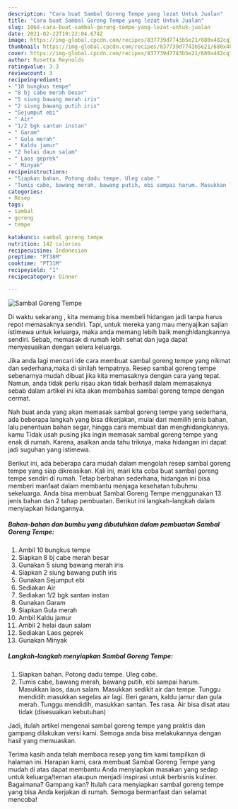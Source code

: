```yaml
---
description: "Cara buat Sambal Goreng Tempe yang lezat Untuk Jualan"
title: "Cara buat Sambal Goreng Tempe yang lezat Untuk Jualan"
slug: 1068-cara-buat-sambal-goreng-tempe-yang-lezat-untuk-jualan
date: 2021-02-22T19:22:04.674Z
image: https://img-global.cpcdn.com/recipes/837739d7743b5e21/680x482cq70/sambal-goreng-tempe-foto-resep-utama.jpg
thumbnail: https://img-global.cpcdn.com/recipes/837739d7743b5e21/680x482cq70/sambal-goreng-tempe-foto-resep-utama.jpg
cover: https://img-global.cpcdn.com/recipes/837739d7743b5e21/680x482cq70/sambal-goreng-tempe-foto-resep-utama.jpg
author: Rosetta Reynolds
ratingvalue: 3.3
reviewcount: 3
recipeingredient:
- "10 bungkus tempe"
- "8 bj cabe merah besar"
- "5 siung bawang merah iris"
- "2 siung bawang putih iris"
- "Sejumput ebi"
- " Air"
- "1/2 bgk santan instan"
- " Garam"
- " Gula merah"
- " Kaldu jamur"
- "2 helai daun salam"
- " Laos geprek"
- " Minyak"
recipeinstructions:
- "Siapkan bahan. Potong dadu tempe. Uleg cabe."
- "Tumis cabe, bawang merah, bawang putih, ebi sampai harum. Masukkan laos, daun salam. Masukkan sedikit air dan tempe. Tunggu mendidih masukkan segelas air lagi. Beri garam, kaldu jamur dan gula merah. Tunggu mendidih, masukkan santan. Tes rasa. Air bisa disat atau tidak (disesuaikan kebutuhan)"
categories:
- Resep
tags:
- sambal
- goreng
- tempe

katakunci: sambal goreng tempe 
nutrition: 142 calories
recipecuisine: Indonesian
preptime: "PT38M"
cooktime: "PT31M"
recipeyield: "1"
recipecategory: Dinner

---
```



![Sambal Goreng Tempe](https://img-global.cpcdn.com/recipes/837739d7743b5e21/680x482cq70/sambal-goreng-tempe-foto-resep-utama.jpg)

Di waktu  sekarang , kita memang bisa membeli hidangan jadi tanpa harus repot memasaknya sendiri. Tapi, untuk mereka yang mau menyajikan sajian istimewa untuk keluarga, maka anda memang lebih baik menghidangkannya sendiri. Sebab, memasak di rumah lebih sehat dan juga dapat menyesuaikan dengan selera keluarga.

Jika anda lagi mencari ide cara membuat sambal goreng tempe yang nikmat dan sederhana,maka di sinilah tempatnya. Resep sambal goreng tempe  sebenarnya mudah dibuat jika kita memasaknya dengan cara yang tepat. Namun, anda tidak perlu risau akan tidak berhasil dalam memasaknya 
sebab dalam artikel ini kita akan membahas sambal goreng tempe dengan cermat.  



Nah buat anda yang akan memasak sambal goreng tempe yang sederhana, ada beberapa langkah yang bisa dikerjakan, mulai dari memilih jenis bahan, lalu penentuan bahan segar, hingga cara membuat dan menghidangkannya. kamu Tidak usah pusing jika ingin memasak sambal goreng tempe yang enak di rumah. Karena, asalkan anda  tahu triknya, maka hidangan ini dapat jadi suguhan yang istimewa.

Berikut ini, ada beberapa cara mudah dalam mengolah resep sambal goreng tempe yang siap dikreasikan. Kali ini, mari kita coba buat sambal goreng tempe sendiri di rumah. Tetap berbahan sederhana, hidangan ini bisa memberi manfaat dalam membantu menjaga kesehatan tubuhmu sekeluarga. Anda bisa membuat Sambal Goreng Tempe menggunakan 13 jenis bahan dan 2 tahap pembuatan. Berikut ini langkah-langkah dalam menyiapkan hidangannya.

<!--inarticleads1-->

##### Bahan-bahan dan bumbu yang dibutuhkan dalam pembuatan Sambal Goreng Tempe:

1. Ambil 10 bungkus tempe
1. Siapkan 8 bj cabe merah besar
1. Gunakan 5 siung bawang merah iris
1. Siapkan 2 siung bawang putih iris
1. Gunakan Sejumput ebi
1. Sediakan  Air
1. Sediakan 1/2 bgk santan instan
1. Gunakan  Garam
1. Siapkan  Gula merah
1. Ambil  Kaldu jamur
1. Ambil 2 helai daun salam
1. Sediakan  Laos geprek
1. Gunakan  Minyak




<!--inarticleads2-->

##### Langkah-langkah menyiapkan Sambal Goreng Tempe:

1. Siapkan bahan. Potong dadu tempe. Uleg cabe.
1. Tumis cabe, bawang merah, bawang putih, ebi sampai harum. Masukkan laos, daun salam. Masukkan sedikit air dan tempe. Tunggu mendidih masukkan segelas air lagi. Beri garam, kaldu jamur dan gula merah. Tunggu mendidih, masukkan santan. Tes rasa. Air bisa disat atau tidak (disesuaikan kebutuhan)




Jadi, itulah artikel mengenai  sambal goreng tempe  yang praktis dan gampang dilakukan versi kami. Semoga anda bisa melakukannya dengan hasil yang memuaskan. 

Terima kasih anda telah membaca resep yang tim kami tampilkan di halaman ini. Harapan kami, cara membuat  Sambal Goreng Tempe yang mudah di atas dapat membantu Anda menyiapkan masakan yang sedap untuk keluarga/teman ataupun menjadi inspirasi untuk berbisnis kuliner. Bagaimana? Gampang kan? Itulah cara menyiapkan sambal goreng tempe yang bisa Anda kerjakan di rumah. Semoga bermanfaat dan selamat mencoba!

